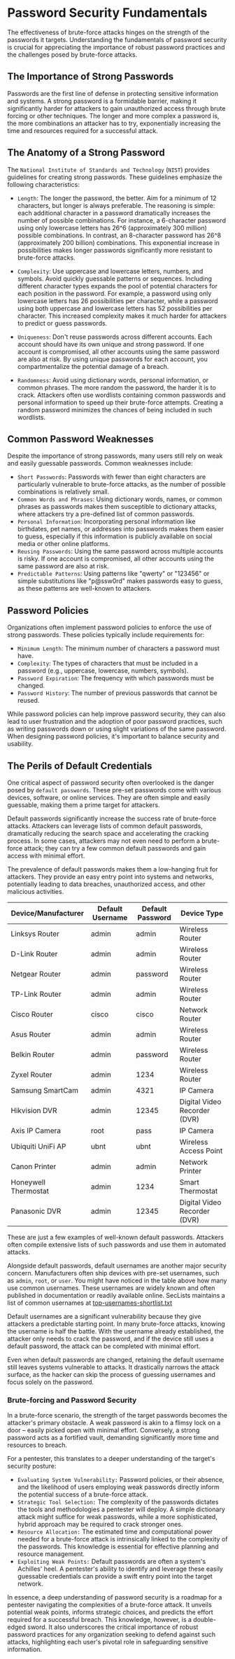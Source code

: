 
<h1>Password Security Fundamentals</h1>
<p>The effectiveness of brute-force attacks hinges on the strength of the passwords it targets. Understanding the fundamentals of password security is crucial for appreciating the importance of robust password practices and the challenges posed by brute-force attacks.</p>
<h2>The Importance of Strong Passwords</h2>
<p>Passwords are the first line of defense in protecting sensitive information and systems. A strong password is a formidable barrier, making it significantly harder for attackers to gain unauthorized access through brute forcing or other techniques. The longer and more complex a password is, the more combinations an attacker has to try, exponentially increasing the time and resources required for a successful attack.</p>
<h2>The Anatomy of a Strong Password</h2>
<p>The <code>National Institute of Standards and Technology</code> (<code>NIST</code>) provides guidelines for creating strong passwords. These guidelines emphasize the following characteristics:</p>
<ul>
<li>
<p><code>Length</code>: The longer the password, the better. Aim for a minimum of 12 characters, but longer is always preferable. The reasoning is simple: each additional character in a password dramatically increases the number of possible combinations. For instance, a 6-character password using only lowercase letters has 26^6 (approximately 300 million) possible combinations. In contrast, an 8-character password has 26^8 (approximately 200 billion) combinations. This exponential increase in possibilities makes longer passwords significantly more resistant to brute-force attacks.</p>
</li>
<li>
<p><code>Complexity</code>: Use uppercase and lowercase letters, numbers, and symbols. Avoid quickly guessable patterns or sequences. Including different character types expands the pool of potential characters for each position in the password. For example, a password using only lowercase letters has 26 possibilities per character, while a password using both uppercase and lowercase letters has 52 possibilities per character. This increased complexity makes it much harder for attackers to predict or guess passwords.</p>
</li>
<li>
<p><code>Uniqueness</code>: Don't reuse passwords across different accounts. Each account should have its own unique and strong password. If one account is compromised, all other accounts using the same password are also at risk. By using unique passwords for each account, you compartmentalize the potential damage of a breach.</p>
</li>
<li>
<p><code>Randomness</code>: Avoid using dictionary words, personal information, or common phrases. The more random the password, the harder it is to crack. Attackers often use wordlists containing common passwords and personal information to speed up their brute-force attempts. Creating a random password minimizes the chances of being included in such wordlists.</p>
</li>
</ul>
<h2>Common Password Weaknesses</h2>
<p>Despite the importance of strong passwords, many users still rely on weak and easily guessable passwords. Common weaknesses include:</p>
<ul>
<li>
<code>Short Passwords</code>: Passwords with fewer than eight characters are particularly vulnerable to brute-force attacks, as the number of possible combinations is relatively small.</li>
<li>
<code>Common Words and Phrases</code>: Using dictionary words, names, or common phrases as passwords makes them susceptible to dictionary attacks, where attackers try a pre-defined list of common passwords.</li>
<li>
<code>Personal Information</code>: Incorporating personal information like birthdates, pet names, or addresses into passwords makes them easier to guess, especially if this information is publicly available on social media or other online platforms.</li>
<li>
<code>Reusing Passwords</code>: Using the same password across multiple accounts is risky. If one account is compromised, all other accounts using the same password are also at risk.</li>
<li>
<code>Predictable Patterns</code>: Using patterns like "qwerty" or "123456" or simple substitutions like "p@ssw0rd" makes passwords easy to guess, as these patterns are well-known to attackers.</li>
</ul>
<h2>Password Policies</h2>
<p>Organizations often implement password policies to enforce the use of strong passwords. These policies typically include requirements for:</p>
<ul>
<li>
<code>Minimum Length</code>: The minimum number of characters a password must have.</li>
<li>
<code>Complexity</code>: The types of characters that must be included in a password (e.g., uppercase, lowercase, numbers, symbols).</li>
<li>
<code>Password Expiration</code>: The frequency with which passwords must be changed.</li>
<li>
<code>Password History</code>: The number of previous passwords that cannot be reused.</li>
</ul>
<p>While password policies can help improve password security, they can also lead to user frustration and the adoption of poor password practices, such as writing passwords down or using slight variations of the same password. When designing password policies, it's important to balance security and usability.</p>
<h2>The Perils of Default Credentials</h2>
<p>One critical aspect of password security often overlooked is the danger posed by <code>default passwords</code>. These pre-set passwords come with various devices, software, or online services. They are often simple and easily guessable, making them a prime target for attackers.</p>
<p>Default passwords significantly increase the success rate of brute-force attacks. Attackers can leverage lists of common default passwords, dramatically reducing the search space and accelerating the cracking process. In some cases, attackers may not even need to perform a brute-force attack; they can try a few common default passwords and gain access with minimal effort.</p>
<p>The prevalence of default passwords makes them a low-hanging fruit for attackers. They provide an easy entry point into systems and networks, potentially leading to data breaches, unauthorized access, and other malicious activities.</p>
<table>
<thead>
<tr>
<th>Device/Manufacturer</th>
<th>Default Username</th>
<th>Default Password</th>
<th>Device Type</th>
</tr>
</thead>
<tbody>
<tr>
<td>Linksys Router</td>
<td>admin</td>
<td>admin</td>
<td>Wireless Router</td>
</tr>
<tr>
<td>D-Link Router</td>
<td>admin</td>
<td>admin</td>
<td>Wireless Router</td>
</tr>
<tr>
<td>Netgear Router</td>
<td>admin</td>
<td>password</td>
<td>Wireless Router</td>
</tr>
<tr>
<td>TP-Link Router</td>
<td>admin</td>
<td>admin</td>
<td>Wireless Router</td>
</tr>
<tr>
<td>Cisco Router</td>
<td>cisco</td>
<td>cisco</td>
<td>Network Router</td>
</tr>
<tr>
<td>Asus Router</td>
<td>admin</td>
<td>admin</td>
<td>Wireless Router</td>
</tr>
<tr>
<td>Belkin Router</td>
<td>admin</td>
<td>password</td>
<td>Wireless Router</td>
</tr>
<tr>
<td>Zyxel Router</td>
<td>admin</td>
<td>1234</td>
<td>Wireless Router</td>
</tr>
<tr>
<td>Samsung SmartCam</td>
<td>admin</td>
<td>4321</td>
<td>IP Camera</td>
</tr>
<tr>
<td>Hikvision DVR</td>
<td>admin</td>
<td>12345</td>
<td>Digital Video Recorder (DVR)</td>
</tr>
<tr>
<td>Axis IP Camera</td>
<td>root</td>
<td>pass</td>
<td>IP Camera</td>
</tr>
<tr>
<td>Ubiquiti UniFi AP</td>
<td>ubnt</td>
<td>ubnt</td>
<td>Wireless Access Point</td>
</tr>
<tr>
<td>Canon Printer</td>
<td>admin</td>
<td>admin</td>
<td>Network Printer</td>
</tr>
<tr>
<td>Honeywell Thermostat</td>
<td>admin</td>
<td>1234</td>
<td>Smart Thermostat</td>
</tr>
<tr>
<td>Panasonic DVR</td>
<td>admin</td>
<td>12345</td>
<td>Digital Video Recorder (DVR)</td>
</tr>
</tbody>
</table>
<p>These are just a few examples of well-known default passwords. Attackers often compile extensive lists of such passwords and use them in automated attacks.</p>
<p>Alongside default passwords, default usernames are another major security concern. Manufacturers often ship devices with pre-set usernames, such as <code>admin</code>, <code>root</code>, or <code>user</code>. You might have noticed in the table above how many use common usernames. These usernames are widely known and often published in documentation or readily available online. SecLists maintains a list of common usernames at <a href="https://github.com/danielmiessler/SecLists/blob/master/Usernames/top-usernames-shortlist.txt">top-usernames-shortlist.txt</a></p>
<p>Default usernames are a significant vulnerability because they give attackers a predictable starting point. In many brute-force attacks, knowing the username is half the battle. With the username already established, the attacker only needs to crack the password, and if the device still uses a default password, the attack can be completed with minimal effort.</p>
<p>Even when default passwords are changed, retaining the default username still leaves systems vulnerable to attacks. It drastically narrows the attack surface, as the hacker can skip the process of guessing usernames and focus solely on the password.</p>
<h3>Brute-forcing and Password Security</h3>
<p>In a brute-force scenario, the strength of the target passwords becomes the attacker's primary obstacle. A weak password is akin to a flimsy lock on a door – easily picked open with minimal effort. Conversely, a strong password acts as a fortified vault, demanding significantly more time and resources to breach.</p>
<p>For a pentester, this translates to a deeper understanding of the target's security posture:</p>
<ul>
<li>
<code>Evaluating System Vulnerability:</code> Password policies, or their absence, and the likelihood of users employing weak passwords directly inform the potential success of a brute-force attack.</li>
<li>
<code>Strategic Tool Selection:</code> The complexity of the passwords dictates the tools and methodologies a pentester will deploy. A simple dictionary attack might suffice for weak passwords, while a more sophisticated, hybrid approach may be required to crack stronger ones.</li>
<li>
<code>Resource Allocation:</code> The estimated time and computational power needed for a brute-force attack is intrinsically linked to the complexity of the passwords. This knowledge is essential for effective planning and resource management.</li>
<li>
<code>Exploiting Weak Points:</code> Default passwords are often a system's Achilles' heel. A pentester's ability to identify and leverage these easily guessable credentials can provide a swift entry point into the target network.</li>
</ul>
<p>In essence, a deep understanding of password security is a roadmap for a pentester navigating the complexities of a brute-force attack. It unveils potential weak points, informs strategic choices, and predicts the effort required for a successful breach. This knowledge, however, is a double-edged sword. It also underscores the critical importance of robust password practices for any organization seeking to defend against such attacks, highlighting each user's pivotal role in safeguarding sensitive information.</p>
